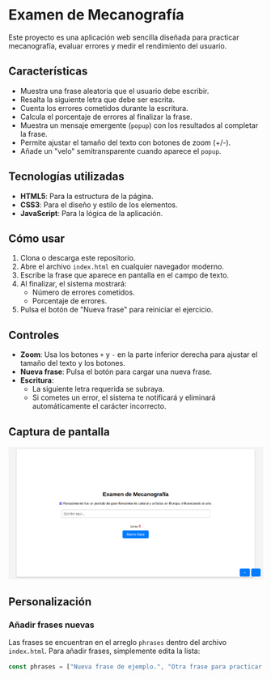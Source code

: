 # Examen de Mecanografía

Este proyecto es una aplicación web sencilla diseñada para practicar mecanografía, evaluar errores y medir el rendimiento del usuario.

## Características

- Muestra una frase aleatoria que el usuario debe escribir.
- Resalta la siguiente letra que debe ser escrita.
- Cuenta los errores cometidos durante la escritura.
- Calcula el porcentaje de errores al finalizar la frase.
- Muestra un mensaje emergente (`popup`) con los resultados al completar la frase.
- Permite ajustar el tamaño del texto con botones de zoom (+/-).
- Añade un "velo" semitransparente cuando aparece el `popup`.

## Tecnologías utilizadas

- **HTML5**: Para la estructura de la página.
- **CSS3**: Para el diseño y estilo de los elementos.
- **JavaScript**: Para la lógica de la aplicación.

## Cómo usar

1. Clona o descarga este repositorio.
2. Abre el archivo `index.html` en cualquier navegador moderno.
3. Escribe la frase que aparece en pantalla en el campo de texto.
4. Al finalizar, el sistema mostrará:
   - Número de errores cometidos.
   - Porcentaje de errores.
5. Pulsa el botón de "Nueva frase" para reiniciar el ejercicio.

## Controles

- **Zoom**: Usa los botones `+` y `-` en la parte inferior derecha para ajustar el tamaño del texto y los botones.
- **Nueva frase**: Pulsa el botón para cargar una nueva frase.
- **Escritura**:
  - La siguiente letra requerida se subraya.
  - Si cometes un error, el sistema te notificará y eliminará automáticamente el carácter incorrecto.

## Captura de pantalla

![Captura de pantalla del proyecto](screenshot.png)

## Personalización

### Añadir frases nuevas

Las frases se encuentran en el arreglo `phrases` dentro del archivo `index.html`. Para añadir frases, simplemente edita la lista:

```javascript
const phrases = ["Nueva frase de ejemplo.", "Otra frase para practicar mecanografía."];
```

